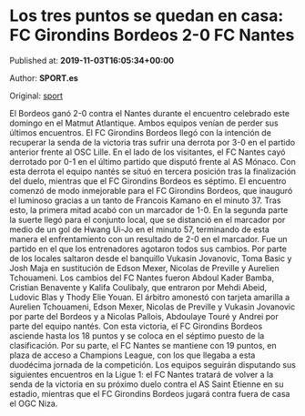 
# Los tres puntos se quedan en casa: FC Girondins Bordeos 2-0 FC Nantes

Published at: **2019-11-03T16:05:34+00:00**

Author: **SPORT.es**

Original: [sport](https://www.sport.es/es/noticias/liga-francia/los-tres-puntos-se-quedan-en-casa-fc-girondins-bordeos-2-0-fc-nantes-7712794)

El Bordeos ganó 2-0 contra el Nantes durante el encuentro celebrado este domingo en el Matmut Atlantique. Ambos equipos venían de perder sus últimos encuentros. El FC Girondins Bordeos llegó con la intención de recuperar la senda de la victoria tras sufrir una derrota por 3-0 en el partido anterior frente al OSC Lille. En el lado de los visitantes, el FC Nantes cayó derrotado por 0-1 en el último partido que disputó frente al AS Mónaco. Con esta derrota el equipo nantés se situó en tercera posición tras la finalización del duelo, mientras que el FC Girondins Bordeos es séptimo.
El encuentro comenzó de modo inmejorable para el FC Girondins Bordeos, que inauguró el luminoso gracias a un tanto de Francois Kamano en el minuto 37. Tras esto, la primera mitad acabó con un marcador de 1-0.
En la segunda parte la suerte llegó para el conjunto local, que se distanció en el marcador por medio de un gol de Hwang Ui-Jo en el minuto 57, terminando de esta manera el enfrentamiento con un resultado de 2-0 en el marcador.
Fue un partido en el que los entrenadores agotaron todos sus cambios. Por parte de los locales saltaron desde el banquillo Vukasin Jovanovic, Toma Basic y Josh Maja en sustitución de Edson Mexer, Nicolas de Preville y Aurelien Tchouameni. Los cambios del FC Nantes fueron Abdoul Kader Bamba, Cristian Benavente y Kalifa Coulibaly, que entraron por Mehdi Abeid, Ludovic Blas y Thody Elie Youan.
El árbitro amonestó con tarjeta amarilla a Aurelien Tchouameni, Edson Mexer, Nicolas de Preville y Vukasin Jovanovic por parte del Bordeos y a Nicolas Pallois, Abdoulaye Touré y Andrei por parte del equipo nantés.
Con esta victoria, el FC Girondins Bordeos asciende hasta los 18 puntos y se coloca en el séptimo puesto de la clasificación. Por su parte, el FC Nantes se mantiene con 19 puntos, en plaza de acceso a Champions League, con los que llegaba a esta duodécima jornada de la competición.
Los equipos seguirán disputando sus siguientes encuentros en la Ligue 1: el FC Nantes tratará de volver a la senda de la victoria en su próximo duelo contra el AS Saint Etienne en su estadio, mientras que el FC Girondins Bordeos jugará contra fuera de casa el OGC Niza.
